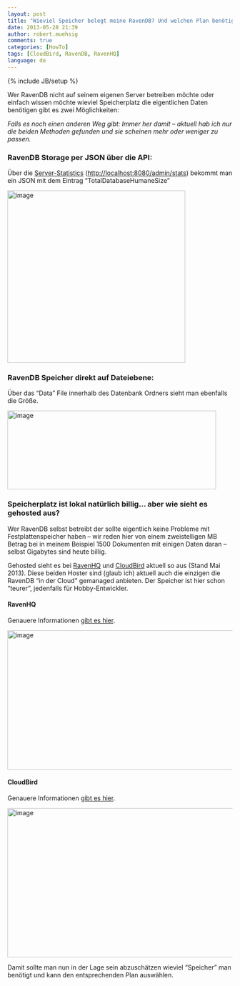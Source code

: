 ```yaml
---
layout: post
title: "Wieviel Speicher belegt meine RavenDB? Und welchen Plan benötige ich bei CloudBird oder RavenHQ?"
date: 2013-05-28 21:39
author: robert.muehsig
comments: true
categories: [HowTo]
tags: [CloudBird, RavenDB, RavenHQ]
language: de
---
```

{% include JB/setup %}
<p>Wer RavenDB nicht auf seinem eigenen Server betreiben möchte oder einfach wissen möchte wieviel Speicherplatz die eigentlichen Daten benötigen gibt es zwei Möglichkeiten:</p> <p><em>Falls es noch einen anderen Weg gibt: Immer her damit – aktuell hab ich nur die beiden Methoden gefunden und sie scheinen mehr oder weniger zu passen.</em></p> <h3>RavenDB Storage per JSON über die API:</h3> <p>Über die <a href="http://ravendb.net/docs/2.0/server/administration/statistics">Server-Statistics</a> (<a href="http://localhost:8080/admin/stats">http://localhost:8080/admin/stats</a>) bekommt man ein JSON mit dem Eintrag “TotalDatabaseHumaneSize” </p> <p><a href="{{BASE_PATH}}/assets/wp-images/image1846.png"><img title="image" style="border-top: 0px; border-right: 0px; border-bottom: 0px; border-left: 0px; display: inline" border="0" alt="image" src="{{BASE_PATH}}/assets/wp-images/image_thumb996.png" width="398" height="386"></a> </p> <h3>RavenDB Speicher direkt auf Dateiebene:</h3> <p>Über das “Data” File innerhalb des Datenbank Ordners sieht man ebenfalls die Größe.</p> <p><a href="{{BASE_PATH}}/assets/wp-images/image1847.png"><img title="image" style="border-top: 0px; border-right: 0px; border-bottom: 0px; border-left: 0px; display: inline" border="0" alt="image" src="{{BASE_PATH}}/assets/wp-images/image_thumb997.png" width="467" height="176"></a> </p> <h3>Speicherplatz ist lokal natürlich billig… aber wie sieht es gehosted aus?</h3> <p>Wer RavenDB selbst betreibt der sollte eigentlich keine Probleme mit Festplattenspeicher haben – wir reden hier von einem zweistelligen MB Betrag bei in meinem Beispiel 1500 Dokumenten mit einigen Daten daran – selbst Gigabytes sind heute billig.</p> <p>Gehosted sieht es bei <a href="https://ravenhq.com/">RavenHQ</a> und <a href="https://www.cloudbird.net/">CloudBird</a> aktuell so aus (Stand Mai 2013). Diese beiden Hoster sind (glaub ich) aktuell auch die einzigen die RavenDB “in der Cloud” gemanaged anbieten. Der Speicher ist hier schon “teurer”, jedenfalls für Hobby-Entwickler.</p> <h4>RavenHQ</h4> <p>Genauere Informationen <a href="https://ravenhq.com/pricing.html">gibt es hier</a>.</p> <p><a href="https://ravenhq.com/pricing.html"><img title="image" style="border-top: 0px; border-right: 0px; border-bottom: 0px; border-left: 0px; display: inline" border="0" alt="image" src="{{BASE_PATH}}/assets/wp-images/image1848.png" width="570" height="312"></a> </p> <h4>CloudBird</h4> <p>Genauere Informationen <a href="https://www.cloudbird.net/pricing">gibt es hier</a>.</p> <p><a href="https://www.cloudbird.net/pricing"><img title="image" style="border-top: 0px; border-right: 0px; border-bottom: 0px; border-left: 0px; display: inline" border="0" alt="image" src="{{BASE_PATH}}/assets/wp-images/image1849.png" width="546" height="334"></a> </p> <p>Damit sollte man nun in der Lage sein abzuschätzen wieviel “Speicher” man benötigt und kann den entsprechenden Plan auswählen.</p>
